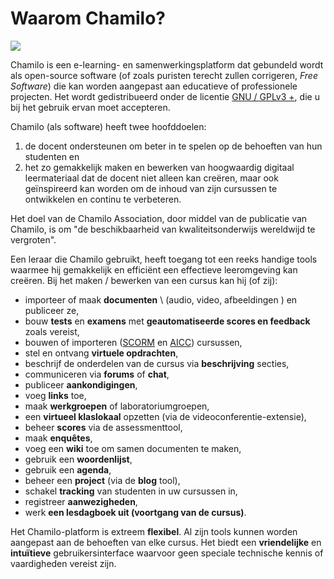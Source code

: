 # Waarom Chamilo?

![](../../.gitbook/assets/images21%20%282%29.png)

Chamilo is een e-learning- en samenwerkingsplatform dat gebundeld wordt als open-source software \(of zoals puristen terecht zullen corrigeren, _Free Software_\) die kan worden aangepast aan educatieve of professionele projecten. Het wordt gedistribueerd onder de licentie [GNU / GPLv3 +](http://fr.wikipedia.org/wiki/Licence_publique_générale_GNU), die u bij het gebruik ervan moet accepteren.

Chamilo \(als software\) heeft twee hoofddoelen:

1. de docent ondersteunen om beter in te spelen op de behoeften van hun studenten en
2. het zo gemakkelijk maken en bewerken van hoogwaardig digitaal leermateriaal dat de docent niet alleen kan creëren, maar ook geïnspireerd kan worden om de inhoud van zijn cursussen te ontwikkelen en continu te verbeteren.

Het doel van de Chamilo Association, door middel van de publicatie van Chamilo, is om "de beschikbaarheid van kwaliteitsonderwijs wereldwijd te vergroten".

Een leraar die Chamilo gebruikt, heeft toegang tot een reeks handige tools waarmee hij gemakkelijk en efficiënt een effectieve leeromgeving kan creëren. Bij het maken / bewerken van een cursus kan hij \(of zij\):

* importeer of maak **documenten** \ (audio, video, afbeeldingen \) en publiceer ze,
* bouw **tests** en **examens** met **geautomatiseerde scores en feedback** zoals vereist,
* bouwen of importeren \([SCORM](http://fr.wikipedia.org/wiki/Sharable_Content_Object_Reference_Model) en [AICC](http://fr.wikipedia.org/wiki/Aviation_Industry_CBT_Committee)\) cursussen,
* stel en ontvang **virtuele opdrachten**,
* beschrijf de onderdelen van de cursus via **beschrijving** secties,
* communiceren via **forums** of **chat**,
* publiceer **aankondigingen**,
* voeg **links** toe,
* maak **werkgroepen** of laboratoriumgroepen,
* een **virtueel klaslokaal** opzetten \(via de videoconferentie-extensie\),
* beheer **scores** via de assessmenttool,
* maak **enquêtes**,
* voeg een **wiki** toe om samen documenten te maken,
* gebruik een **woordenlijst**,
* gebruik een **agenda**,
* beheer een **project** \(via de **blog** tool\),
* schakel **tracking** van studenten in uw cursussen in,
* registreer **aanwezigheden**,
* werk **een lesdagboek uit \(voortgang van de cursus\)**.

Het Chamilo-platform is extreem **flexibel**. Al zijn tools kunnen worden aangepast aan de behoeften van elke cursus. Het biedt een **vriendelijke** en **intuïtieve** gebruikersinterface waarvoor geen speciale technische kennis of vaardigheden vereist zijn.
